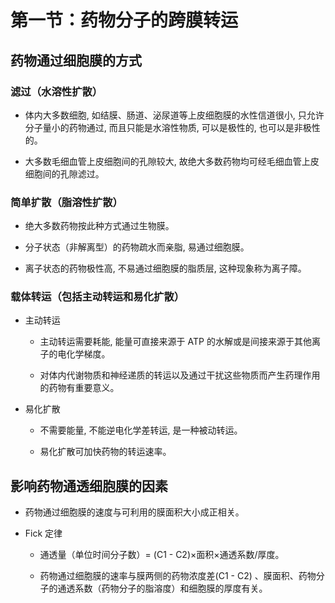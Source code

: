 # 第一节：药物分子的跨膜转运

## 药物通过细胞膜的方式

###  滤过（水溶性扩散）

- 体内大多数细胞, 如结膜、肠道、泌尿道等上皮细胞膜的水性信道很小, 只允许分子量小的药物通过, 而且只能是水溶性物质, 可以是极性的, 也可以是非极性的。

- 大多数毛细血管上皮细胞间的孔隙较大, 故绝大多数药物均可经毛细血管上皮细胞间的孔隙滤过。

###  简单扩散（脂溶性扩散）

- 绝大多数药物按此种方式通过生物膜。

- 分子状态（非解离型）的药物疏水而亲脂, 易通过细胞膜。

- 离子状态的药物极性高, 不易通过细胞膜的脂质层, 这种现象称为离子障。

###  载体转运（包括主动转运和易化扩散）

- 主动转运

  - 主动转运需要耗能, 能量可直接来源于 ATP 的水解或是间接来源于其他离子的电化学梯度。

  - 对体内代谢物质和神经递质的转运以及通过干扰这些物质而产生药理作用的药物有重要意义。

- 易化扩散

  - 不需要能量, 不能逆电化学差转运, 是一种被动转运。

  - 易化扩散可加快药物的转运速率。

## 影响药物通透细胞膜的因素

- 药物通过细胞膜的速度与可利用的膜面积大小成正相关。

- Fick 定律

  - 通透量（单位时间分子数）= (C1 - C2)×面积×通透系数/厚度。

  - 药物通过细胞膜的速率与膜两侧的药物浓度差(C1 - C2) 、膜面积、药物分子的通透系数（药物分子的脂溶度）和细胞膜的厚度有关。


